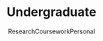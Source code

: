 ---
layout: project
title: "Undergraduate"
subtitle: ["Research", "Coursework", "Personal"]
disp: "True"
description: "Undergraduate Tab"
header-img: "img/home-bg.jpg"
category: undergraduate
---